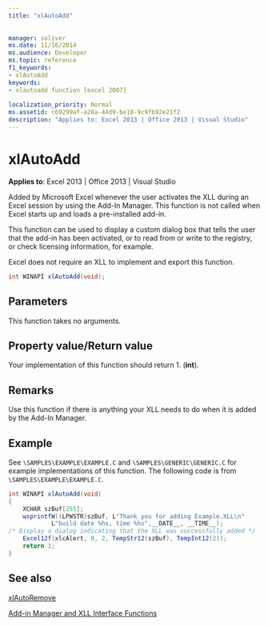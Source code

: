 ```yaml
---
title: "xlAutoAdd"
 
 
manager: soliver
ms.date: 11/16/2014
ms.audience: Developer
ms.topic: reference
f1_keywords:
- xlAutoAdd
keywords:
- xlautoadd function [excel 2007]
 
localization_priority: Normal
ms.assetid: c69299af-a28a-44d9-be10-9c9fb92e21f2
description: "Applies to: Excel 2013 | Office 2013 | Visual Studio"
---
```


# xlAutoAdd

 **Applies to**: Excel 2013 | Office 2013 | Visual Studio 
  
Added by Microsoft Excel whenever the user activates the XLL during an Excel session by using the Add-In Manager. This function is not called when Excel starts up and loads a pre-installed add-in.
  
This function can be used to display a custom dialog box that tells the user that the add-in has been activated, or to read from or write to the registry, or check licensing information, for example.
  
Excel does not require an XLL to implement and export this function.
  
```cs
int WINAPI xlAutoAdd(void);
```

## Parameters

This function takes no arguments.
  
## Property value/Return value

Your implementation of this function should return 1. (**int**).
  
## Remarks

Use this function if there is anything your XLL needs to do when it is added by the Add-In Manager.
  
## Example

See  `\SAMPLES\EXAMPLE\EXAMPLE.C` and  `\SAMPLES\GENERIC\GENERIC.C` for example implementations of this function. The following code is from  `\SAMPLES\EXAMPLE\EXAMPLE.C`.
  
```cs
int WINAPI xlAutoAdd(void)
{
    XCHAR szBuf[255];
    wsprintfW((LPWSTR)szBuf, L"Thank you for adding Example.XLL\n"
            L"build date %hs, time %hs",__DATE__, __TIME__);
/* Display a dialog indicating that the XLL was successfully added */
    Excel12f(xlcAlert, 0, 2, TempStr12(szBuf), TempInt12(2));
    return 1;
}
```

## See also



[xlAutoRemove](xlautoremove.md)


[Add-in Manager and XLL Interface Functions](add-in-manager-and-xll-interface-functions.md)


